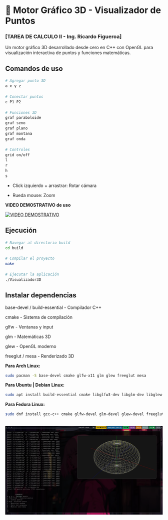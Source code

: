 # 🧊 Motor Gráfico 3D - Visualizador de Puntos 
### [TAREA DE CALCULO II - Ing. Ricardo  Figueroa]

Un motor gráfico 3D desarrollado desde cero en C++ con OpenGL para visualización interactiva de puntos y funciones matemáticas.


## Comandos de uso
```bash
# Agregar punto 3D
a x y z

# Conectar puntos
c P1 P2

# Funciones 3D
graf paraboloide
graf seno
graf plano
graf montana  
graf onda

# Controles
grid on/off
l
r
h
s
```
 - Click izquierdo + arrastrar: Rotar cámara

 - Rueda mouse: Zoom


**VIDEO DEMOSTRATIVO de uso**

[![VIDEO DEMOSTRATIVO](https://img.youtube.com/vi/QP6T9h0j4mI/0.jpg)](https://www.youtube.com/watch?v=QP6T9h0j4mI)


## Ejecución 
```bash
# Navegar al directorio build
cd build

# Compilar el proyecto
make

# Ejecutar la aplicación
./Visualizador3D
```
## Instalar dependencias

base-devel / build-essential - Compilador C++

cmake - Sistema de compilación

glfw - Ventanas y input

glm - Matemáticas 3D

glew - OpenGL moderno

freeglut / mesa - Renderizado 3D

**Para Arch Linux:**
```bash
sudo pacman -S base-devel cmake glfw-x11 glm glew freeglut mesa
```
**Para Ubuntu | Debian Linux:**
```bash
sudo apt install build-essential cmake libglfw3-dev libglm-dev libglew-dev libglu1-mesa-dev freeglut3-dev mesa-common-dev
```
**Para Fedora Linux:**
```bash
sudo dnf install gcc-c++ cmake glfw-devel glm-devel glew-devel freeglut-devel mesa-libGLU
```

## 

![cap](https://github.com/vyordan/motorGrafico/blob/master/capturas/2025-10-22_00-59-19.png)

